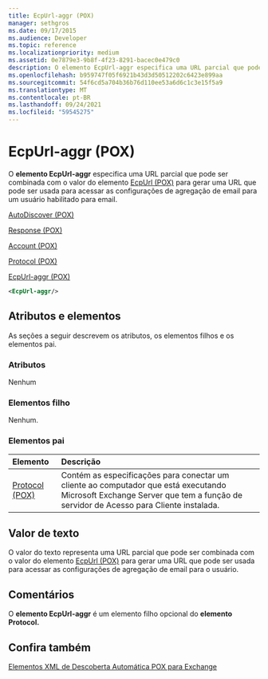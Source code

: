 ```yaml
---
title: EcpUrl-aggr (POX)
manager: sethgros
ms.date: 09/17/2015
ms.audience: Developer
ms.topic: reference
ms.localizationpriority: medium
ms.assetid: 0e7879e3-9b8f-4f23-8291-bacec0e479c0
description: O elemento EcpUrl-aggr especifica uma URL parcial que pode ser combinada com o valor do elemento EcpUrl (POX) para gerar uma URL que pode ser usada para acessar as configurações de agregação de email para um usuário habilitado para email.
ms.openlocfilehash: b959747f05f6921b43d3d50512202c6423e899aa
ms.sourcegitcommit: 54f6cd5a704b36b76d110ee53a6d6c1c3e15f5a9
ms.translationtype: MT
ms.contentlocale: pt-BR
ms.lasthandoff: 09/24/2021
ms.locfileid: "59545275"
---
```

# <a name="ecpurl-aggr-pox"></a>EcpUrl-aggr (POX)

O **elemento EcpUrl-aggr** especifica uma URL parcial que pode ser combinada com o valor do elemento [EcpUrl (POX)](ecpurl-pox.md) para gerar uma URL que pode ser usada para acessar as configurações de agregação de email para um usuário habilitado para email. 
  
[AutoDiscover (POX)](autodiscover-pox.md)
  
[Response (POX)](response-pox.md)
  
[Account (POX)](account-pox.md)
  
[Protocol (POX)](protocol-pox.md)
  
[EcpUrl-aggr (POX)](ecpurl-aggr-pox.md)
  
```XML
<EcpUrl-aggr/>
```

## <a name="attributes-and-elements"></a>Atributos e elementos

As seções a seguir descrevem os atributos, os elementos filhos e os elementos pai.
  
### <a name="attributes"></a>Atributos

Nenhum
  
### <a name="child-elements"></a>Elementos filho

Nenhum.
  
### <a name="parent-elements"></a>Elementos pai

|**Elemento**|**Descrição**|
|:-----|:-----|
|[Protocol (POX)](protocol-pox.md) <br/> |Contém as especificações para conectar um cliente ao computador que está executando Microsoft Exchange Server que tem a função de servidor de Acesso para Cliente instalada.  <br/> |
   
## <a name="text-value"></a>Valor de texto

O valor do texto representa uma URL parcial que pode ser combinada com o valor do elemento [EcpUrl (POX)](ecpurl-pox.md) para gerar uma URL que pode ser usada para acessar as configurações de agregação de email para o usuário. 
  
## <a name="remarks"></a>Comentários

O **elemento EcpUrl-aggr** é um elemento filho opcional do **elemento Protocol.** 
  
## <a name="see-also"></a>Confira também



[Elementos XML de Descoberta Automática POX para Exchange](pox-autodiscover-xml-elements-for-exchange.md)

